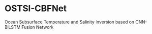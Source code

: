 # OSTSI-CBFNet
Ocean Subsurface Temperature and Salinity Inversion based on CNN-BiLSTM Fusion Network
